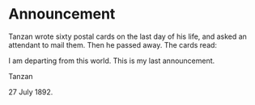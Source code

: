 # Announcement

Tanzan wrote sixty postal cards on the last day of his life, and asked an attendant to mail them. Then he passed away. The cards read:

I am departing from this world.
This is my last announcement.

Tanzan

27 July 1892.
